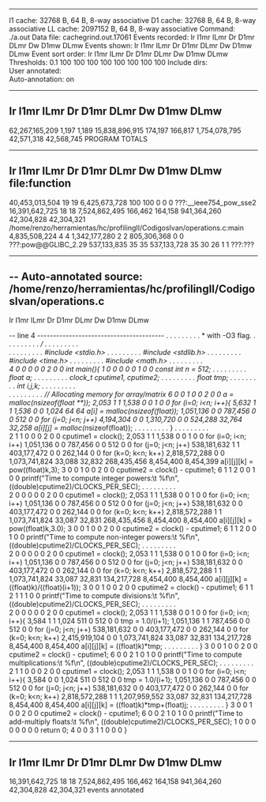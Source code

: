 --------------------------------------------------------------------------------
I1 cache:         32768 B, 64 B, 8-way associative
D1 cache:         32768 B, 64 B, 8-way associative
LL cache:         2097152 B, 64 B, 8-way associative
Command:          ./a.out
Data file:        cachegrind.out.17061
Events recorded:  Ir I1mr ILmr Dr D1mr DLmr Dw D1mw DLmw
Events shown:     Ir I1mr ILmr Dr D1mr DLmr Dw D1mw DLmw
Event sort order: Ir I1mr ILmr Dr D1mr DLmr Dw D1mw DLmw
Thresholds:       0.1 100 100 100 100 100 100 100 100
Include dirs:     
User annotated:   
Auto-annotation:  on

--------------------------------------------------------------------------------
Ir             I1mr  ILmr  Dr             D1mr    DLmr    Dw            D1mw       DLmw       
--------------------------------------------------------------------------------
62,267,165,209 1,197 1,189 15,838,896,915 174,197 166,817 1,754,078,795 42,571,318 42,568,745  PROGRAM TOTALS

--------------------------------------------------------------------------------
Ir             I1mr ILmr Dr            D1mr    DLmr    Dw          D1mw       DLmw        file:function
--------------------------------------------------------------------------------
40,453,013,504   19   19 6,425,673,728     100     100           0          0          0  ???:__ieee754_pow_sse2
16,391,642,725   18   18 7,524,862,495 166,462 164,158 941,364,260 42,304,828 42,304,321  /home/renzo/herramientas/hc/profilingII/CodigosIvan/operations.c:main
 4,835,508,224    4    4 1,342,177,280       2       2 805,306,368          0          0  ???:pow@@GLIBC_2.29
   537,133,835   35   35   537,133,728      35      30          26          1          1  ???:???

--------------------------------------------------------------------------------
-- Auto-annotated source: /home/renzo/herramientas/hc/profilingII/CodigosIvan/operations.c
--------------------------------------------------------------------------------
Ir            I1mr ILmr Dr            D1mr   DLmr   Dw          D1mw      DLmw      

-- line 4 ----------------------------------------
            .    .    .             .      .      .           .         .         .   * with -O3 flag.
            .    .    .             .      .      .           .         .         .   */
            .    .    .             .      .      .           .         .         .  
            .    .    .             .      .      .           .         .         .  #include <stdio.h>
            .    .    .             .      .      .           .         .         .  #include <stdlib.h>
            .    .    .             .      .      .           .         .         .  #include <time.h>
            .    .    .             .      .      .           .         .         .  #include <math.h>
            .    .    .             .      .      .           .         .         .  
            4    0    0             0      0      0           2         0         0  int main(){
            1    0    0             0      0      0           1         0         0    const int n = 512;
            .    .    .             .      .      .           .         .         .    float ***a;
            .    .    .             .      .      .           .         .         .    clock_t cputime1, cputime2;
            .    .    .             .      .      .           .         .         .    float tmp;
            .    .    .             .      .      .           .         .         .    int i,j,k;
            .    .    .             .      .      .           .         .         .  
            .    .    .             .      .      .           .         .         .    // Allocating memory for array/matrix
            6    0    0             1      0      0           2         0         0    a = malloc(n*sizeof(float **));
        2,053    1    1         1,538      0      0           1         0         0    for (i=0; i<n; i++){
        5,632    1    1         1,536      0      0       1,024        64        64      a[i] = malloc(n*sizeof(float*));
    1,051,136    0    0       787,456      0      0         512         0         0      for (j=0; j<n; j++)
    4,194,304    0    0     1,310,720      0      0     524,288    32,764    32,258        a[i][j] = malloc(n*sizeof(float));
            .    .    .             .      .      .           .         .         .    }
            .    .    .             .      .      .           .         .         .  
            2    1    1             0      0      0           2         0         0    cputime1 = clock();
        2,053    1    1         1,538      0      0           1         0         0    for (i=0; i<n; i++)
    1,051,136    0    0       787,456      0      0         512         0         0      for (j=0; j<n; j++)
  538,181,632    1    1   403,177,472      0      0     262,144         0         0        for (k=0; k<n; k++)
2,818,572,288    0    0 1,073,741,824 33,088 32,832 268,435,456 8,454,400 8,454,399          a[i][j][k] = pow((float)k,3);
            3    0    0             1      0      0           2         0         0    cputime2 = clock() - cputime1;
            6    1    1             2      0      0           1         0         0    printf("Time to compute integer powers:\t %f\n", ((double)cputime2)/CLOCKS_PER_SEC);
            .    .    .             .      .      .           .         .         .    
            2    0    0             0      0      0           2         0         0    cputime1 = clock();
        2,053    1    1         1,538      0      0           1         0         0    for (i=0; i<n; i++)
    1,051,136    0    0       787,456      0      0         512         0         0      for (j=0; j<n; j++)
  538,181,632    0    0   403,177,472      0      0     262,144         0         0        for (k=0; k<n; k++)
2,818,572,288    1    1 1,073,741,824 33,087 32,831 268,435,456 8,454,400 8,454,400          a[i][j][k] = pow((float)k,3.0);
            3    0    0             1      0      0           2         0         0    cputime2 = clock() - cputime1;
            6    1    1             2      0      0           1         0         0    printf("Time to compute non-integer powers:\t %f\n", ((double)cputime2)/CLOCKS_PER_SEC);
            .    .    .             .      .      .           .         .         .  
            2    0    0             0      0      0           2         0         0    cputime1 = clock();
        2,053    1    1         1,538      0      0           1         0         0    for (i=0; i<n; i++)
    1,051,136    0    0       787,456      0      0         512         0         0      for (j=0; j<n; j++)
  538,181,632    0    0   403,177,472      0      0     262,144         0         0        for (k=0; k<n; k++)
2,818,572,288    1    1 1,073,741,824 33,087 32,831 134,217,728 8,454,400 8,454,400          a[i][j][k] = ((float)k)/((float)(i+1));
            3    0    0             1      0      0           2         0         0    cputime2 = clock() - cputime1;
            6    1    1             2      1      1           1         0         0    printf("Time to compute divisions:\t %f\n", ((double)cputime2)/CLOCKS_PER_SEC);
            .    .    .             .      .      .           .         .         .  
            2    0    0             0      0      0           2         0         0    cputime1 = clock();
        2,053    1    1         1,538      0      0           1         0         0    for (i=0; i<n; i++){
        3,584    1    1         1,024    511      0         512         0         0      tmp = 1.0/(i+1);
    1,051,136    1    1       787,456      0      0         512         0         0      for (j=0; j<n; j++)
  538,181,632    0    0   403,177,472      0      0     262,144         0         0        for (k=0; k<n; k++)
2,415,919,104    0    0 1,073,741,824 33,087 32,831 134,217,728 8,454,400 8,454,400          a[i][j][k] = ((float)k)*tmp;
            .    .    .             .      .      .           .         .         .    }
            3    0    0             1      0      0           2         0         0    cputime2 = clock() - cputime1;
            6    0    0             2      1      0           1         0         0    printf("Time to compute multiplications:\t %f\n", ((double)cputime2)/CLOCKS_PER_SEC);
            .    .    .             .      .      .           .         .         .  
            2    1    1             0      0      0           2         0         0    cputime1 = clock();
        2,053    1    1         1,538      0      0           1         0         0    for (i=0; i<n; i++){
        3,584    0    0         1,024    511      0         512         0         0      tmp = 1.0/(i+1);
    1,051,136    0    0       787,456      0      0         512         0         0      for (j=0; j<n; j++)
  538,181,632    0    0   403,177,472      0      0     262,144         0         0        for (k=0; k<n; k++)
2,818,572,288    1    1 1,207,959,552 33,087 32,831 134,217,728 8,454,400 8,454,400          a[i][j][k] = ((float)k)*tmp+(float)j;
            .    .    .             .      .      .           .         .         .    }
            3    0    0             1      0      0           2         0         0    cputime2 = clock() - cputime1;
            6    0    0             2      1      0           1         0         0    printf("Time to add-multiply floats:\t %f\n", ((double)cputime2)/CLOCKS_PER_SEC);
            1    0    0             0      0      0           0         0         0    return 0;
            4    0    0             3      1      1           0         0         0  }

--------------------------------------------------------------------------------
Ir             I1mr ILmr Dr            D1mr    DLmr    Dw          D1mw       DLmw       
--------------------------------------------------------------------------------
16,391,642,725   18   18 7,524,862,495 166,462 164,158 941,364,260 42,304,828 42,304,321  events annotated

